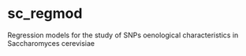 # sc_regmod
Regression models for the study of SNPs oenological characteristics in Saccharomyces cerevisiae
